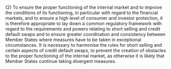 (2) To ensure the proper functioning of the internal market and to improve the conditions of its functioning, in particular with regard to the financial markets, and to ensure a high level of consumer and investor protection, it is therefore appropriate to lay down a common regulatory framework with regard to the requirements and powers relating to short selling and credit default swaps and to ensure greater coordination and consistency between Member States where measures have to be taken in exceptional circumstances. It is necessary to harmonise the rules for short selling and certain aspects of credit default swaps, to prevent the creation of obstacles to the proper functioning of the internal market, as otherwise it is likely that Member States continue taking divergent measures.